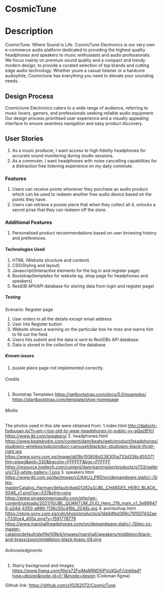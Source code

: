 # CosmicTune
# Description
CosmicTune. Where Sound is Life. CosmicTune Electronics is our very own e-commerce audio platform dedicated to providing the highest quality headphones and speakers to music enthusiasts and audio professionals. We focus mainly on premium sound quality and a compact and trendy modern design, to provide a curated selection of top brands and cutting edge audio technology. Whether youre a casual listener or a hardcore audiophile, Cosmictune has everything you need to elevate your sounding needs.
## Design Process
Cosmictune Electronics caters to a wide range of audience, referring to music lovers, gamers, and professionals seeking reliable audio equipment. Our design process prioritised user experience and a visually appealing interface to ensure seamless navigation and easy product discovery.
## User Stories
1. As a music producer, I want access to high fidelity headphones for accurate sound monitoring during studio sessions.
2. As a commuter, I want headphones with noise cancelling capabilities for a distraction free listening experience on my daily commute.

### Features
1. Users can receive points whenever they purchase an audio product which can be used to redeem another free audio device based on the points they have.
2. Users can retrieve a pussle piece that when they collect all 4, unlocks a secret prise that they can redeem off the store.
### Additional Features 
1. Personalised product recommendations based on user browsing history and preferences.

#### Technologies Used
1. HTML (Website structure and content)
2. CSS(Styling and layout)
3. Javascript(Interactive elements for the log in and register page)
4. Bootstrap(templates for website eg. shop page for headphones and speakers)
5. RestDB API(API database for storing data from login and register page)
##### Testing
Scenario: Register page
1. User enters in all the details except email address
2. User hits Register button
3. Website shows a warning on the particular box he miss and warns him to fill out the field.
4. Users hits submit and the data is sent to RestDBs API database.
5. Data is stored in the collection of the database.
##### Known issues
1. pussle piece page not implemented correctly.

###### Credits
1. Bootstrap Templates
https://getbootstrap.com/docs/5.0/examples/
https://startbootstrap.com/template/shop-homepage

###### Media
The photos used in this site were obtained from:
1.index.html
http://daikichi-fudousan.jp/?i=am-i-too-old-to-wear-headphones-in-public-yy-aQqzBYcl
https://www.jbl.com/speakers/
2. headphones.html
https://www.beatsbydre.com/content/dam/beats/web/product/headphones/studiopro-wireless/pdp/product-carousel/black/pc-studiopro-black-thrqtr-right.jpg
https://www.sony.com.sg/image/dd18cf93606d238305a733d336c45537?fmt=pjpeg&wid=330&bgcolor=FFFFFF&bgc=FFFFFF
https://resource.logitech.com/content/dam/gaming/en/products/g733/gallery/g733-white-gallery-1.png
3. speakers.html
https://www.jbl.com.sg/dw/image/v2/AAUJ_PRD/on/demandware.static/-/Sites-masterCatalog_Harman/default/dwb01282a3/JBL_CHARGE5_HERO_BLACK_0046_x1.png?sw=537&sfrm=png
https://www.singaporeproaudio.com/php/wp-content/uploads/2021/10/JBL_QUANTUM_DUO_Hero_219_main_x1_3e899476-a34d-4350-a986-1136c50c416b_2048x.jpg
4. pointsshop.html
https://store.sony.com.sg/cdn/shop/products/a7dd4dfbd369c791507432aec733fce4_400x.png?v=1591778779
https://www.marshallheadphones.com/on/demandware.static/-/Sites-zs-master-catalog/default/dwf9e109b4/images/marshall/speakers/middleton/black-and-brass/zoom/middleton-black-brass-04.png



###### Acknowledgments
1. Starry background and images
https://www.figma.com/file/s72FsjMa9RNDfjiPVqXQvF/Untitled?type=design&node-id=0-1&mode=design (Coleman figma)

Github link: https://github.com/s10262072/CosmicTune


